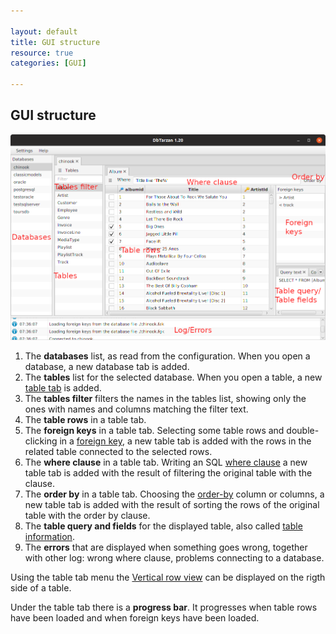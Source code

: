 ```yaml
---

layout: default
title: GUI structure
resource: true
categories: [GUI]

---
```


## GUI structure

![Window Commented](images/windowCommented.png)

1. The **databases** list, as read from the configuration. When you open a database, a new database tab is added.
2. The **tables** list for the selected database. When you open a table, a new [table tab](Table-tab) is added.
3. The **tables filter** filters the names in the tables list, showing only the ones with names and columns matching the filter text. 
4. The **table rows** in a table tab. 
5. The **foreign keys** in a table tab. Selecting some table rows and double-clicking in a [foreign key](Foreignkey-tags), a new table tab is added with the rows in the related table connected to the selected rows.
6. The **where clause** in a table tab. Writing an SQL  [where clause](Where-clause) a new table tab is added with the result of filtering the original table with the clause.
7. The **order by** in a table tab. Choosing the [order-by](Order-By) column or columns, a new table tab is added with the result of sorting the rows of the original table with the order by clause.
8. The **table query and fields** for the displayed table, also called [table information](TableInformation). 
9. The **errors** that are displayed when something goes wrong, together with other log: wrong where clause, problems connecting to a database. 

Using the table tab menu the [Vertical row view](Vertical-row-view) can be displayed on the rigth side of a table.

Under the table tab there is a **progress bar**. It progresses when table rows have been loaded and when foreign keys have been loaded.
